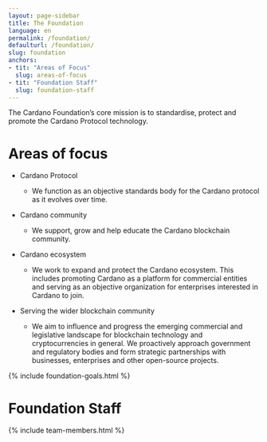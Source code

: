 ```yaml
---
layout: page-sidebar
title: The Foundation
language: en
permalink: /foundation/
defaulturl: /foundation/
slug: foundation
anchors:
- tit: "Areas of Focus"
  slug: areas-of-focus
- tit: "Foundation Staff"
  slug: foundation-staff
---
```


The Cardano Foundation’s core mission is to standardise, protect and promote the Cardano Protocol technology.

# Areas of focus

* Cardano Protocol
  * We function as an objective standards body for the Cardano protocol as it evolves over time.

* Cardano community
  * We support, grow and help educate the Cardano blockchain community.

* Cardano ecosystem
  * We work to expand and protect the Cardano ecosystem. This includes promoting Cardano as a platform for commercial entities and serving as an objective organization for enterprises interested in Cardano to join.

* Serving the wider blockchain community
  * We aim to influence and progress the emerging commercial and legislative landscape for blockchain technology and cryptocurrencies in general. We proactively approach government and regulatory bodies and form strategic partnerships with businesses, enterprises and other open-source projects.

{% include foundation-goals.html %}

# Foundation Staff

{% include team-members.html %}


